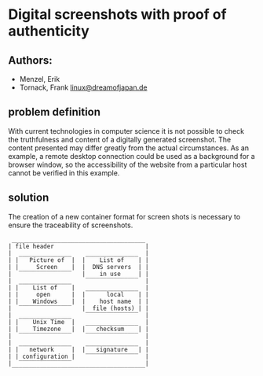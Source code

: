 # Digital screenshots with proof of authenticity

## Authors:
* Menzel, Erik
* Tornack, Frank <linux@dreamofjapan.de>


## problem definition

With current technologies in computer science it is not possible to check the truthfulness and content of a digitally generated screenshot. 
The content presented may differ greatly from the actual circumstances. 
As an example, a remote desktop connection could be used as a background for a browser window, so the accessibility of the website from a particular host cannot be verified in this example.

## solution

The creation of a new container format for screen shots is necessary to ensure the traceability of screenshots.
```
 ______________________________________
| file header                          |
|  _______________    _______________  |
| |   Picture of  |  |    List of    | |
| |     Screen    |  |  DNS servers  | |
|  ‾‾‾‾‾‾‾‾‾‾‾‾‾‾‾   |    in use     | |
|  _______________    ‾‾‾‾‾‾‾‾‾‾‾‾‾‾‾  |
| |    List of    |   _______________  |
| |     open      |  |      local    | |
| |    Windows    |  |    host name  | |
|  ‾‾‾‾‾‾‾‾‾‾‾‾‾‾‾   |  file (hosts) | |
|  _______________    ‾‾‾‾‾‾‾‾‾‾‾‾‾‾‾  |
| |    Unix Time  |   _______________  |
| |    Timezone   |  |   checksum    | |
|  ‾‾‾‾‾‾‾‾‾‾‾‾‾‾‾    ‾‾‾‾‾‾‾‾‾‾‾‾‾‾‾  |
|  _______________    _______________  |
| |   network     |  |   signature   | |
| | configuration |   ‾‾‾‾‾‾‾‾‾‾‾‾‾‾‾  |
|  ‾‾‾‾‾‾‾‾‾‾‾‾‾‾‾                     |
 ‾‾‾‾‾‾‾‾‾‾‾‾‾‾‾‾‾‾‾‾‾‾‾‾‾‾‾‾‾‾‾‾‾‾‾‾‾‾
```
